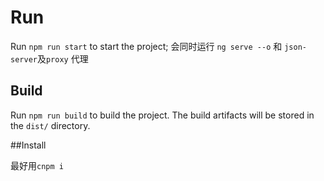 # Run
Run `npm run start` to start the project; 
会同时运行 `ng serve --o` 和 `json-server`及`proxy` 代理

## Build

Run `npm run build` to build the project. The build artifacts will be stored in the `dist/` directory. 

##Install

最好用`cnpm i`